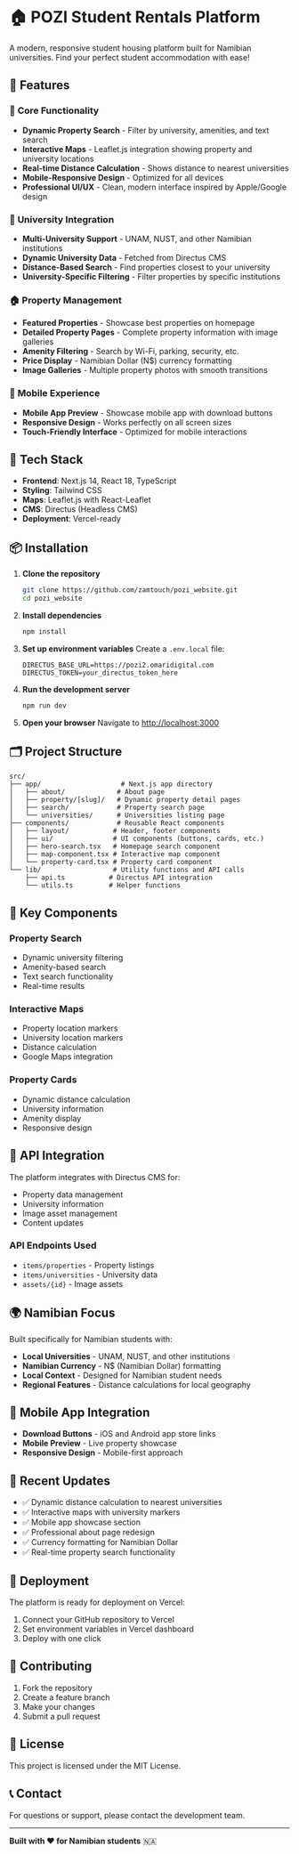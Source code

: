 # 🏠 POZI Student Rentals Platform

A modern, responsive student housing platform built for Namibian universities. Find your perfect student accommodation with ease!

## 🌟 Features

### 🎯 **Core Functionality**
- **Dynamic Property Search** - Filter by university, amenities, and text search
- **Interactive Maps** - Leaflet.js integration showing property and university locations
- **Real-time Distance Calculation** - Shows distance to nearest universities
- **Mobile-Responsive Design** - Optimized for all devices
- **Professional UI/UX** - Clean, modern interface inspired by Apple/Google design

### 🏫 **University Integration**
- **Multi-University Support** - UNAM, NUST, and other Namibian institutions
- **Dynamic University Data** - Fetched from Directus CMS
- **Distance-Based Search** - Find properties closest to your university
- **University-Specific Filtering** - Filter properties by specific institutions

### 🏠 **Property Management**
- **Featured Properties** - Showcase best properties on homepage
- **Detailed Property Pages** - Complete property information with image galleries
- **Amenity Filtering** - Search by Wi-Fi, parking, security, etc.
- **Price Display** - Namibian Dollar (N$) currency formatting
- **Image Galleries** - Multiple property photos with smooth transitions

### 📱 **Mobile Experience**
- **Mobile App Preview** - Showcase mobile app with download buttons
- **Responsive Design** - Works perfectly on all screen sizes
- **Touch-Friendly Interface** - Optimized for mobile interactions

## 🚀 Tech Stack

- **Frontend**: Next.js 14, React 18, TypeScript
- **Styling**: Tailwind CSS
- **Maps**: Leaflet.js with React-Leaflet
- **CMS**: Directus (Headless CMS)
- **Deployment**: Vercel-ready

## 📦 Installation

1. **Clone the repository**
   ```bash
   git clone https://github.com/zamtouch/pozi_website.git
   cd pozi_website
   ```

2. **Install dependencies**
   ```bash
   npm install
   ```

3. **Set up environment variables**
   Create a `.env.local` file:
   ```env
   DIRECTUS_BASE_URL=https://pozi2.omaridigital.com
   DIRECTUS_TOKEN=your_directus_token_here
   ```

4. **Run the development server**
   ```bash
   npm run dev
   ```

5. **Open your browser**
   Navigate to [http://localhost:3000](http://localhost:3000)

## 🗂️ Project Structure

```
src/
├── app/                    # Next.js app directory
│   ├── about/             # About page
│   ├── property/[slug]/   # Dynamic property detail pages
│   ├── search/            # Property search page
│   └── universities/      # Universities listing page
├── components/            # Reusable React components
│   ├── layout/           # Header, footer components
│   ├── ui/               # UI components (buttons, cards, etc.)
│   ├── hero-search.tsx   # Homepage search component
│   ├── map-component.tsx # Interactive map component
│   └── property-card.tsx # Property card component
└── lib/                  # Utility functions and API calls
    ├── api.ts           # Directus API integration
    └── utils.ts         # Helper functions
```

## 🎨 Key Components

### **Property Search**
- Dynamic university filtering
- Amenity-based search
- Text search functionality
- Real-time results

### **Interactive Maps**
- Property location markers
- University location markers
- Distance calculation
- Google Maps integration

### **Property Cards**
- Dynamic distance calculation
- University information
- Amenity display
- Responsive design

## 🔧 API Integration

The platform integrates with Directus CMS for:
- Property data management
- University information
- Image asset management
- Content updates

### **API Endpoints Used**
- `items/properties` - Property listings
- `items/universities` - University data
- `assets/{id}` - Image assets

## 🌍 Namibian Focus

Built specifically for Namibian students with:
- **Local Universities** - UNAM, NUST, and other institutions
- **Namibian Currency** - N$ (Namibian Dollar) formatting
- **Local Context** - Designed for Namibian student needs
- **Regional Features** - Distance calculations for local geography

## 📱 Mobile App Integration

- **Download Buttons** - iOS and Android app store links
- **Mobile Preview** - Live property showcase
- **Responsive Design** - Mobile-first approach

## 🎯 Recent Updates

- ✅ Dynamic distance calculation to nearest universities
- ✅ Interactive maps with university markers
- ✅ Mobile app showcase section
- ✅ Professional about page redesign
- ✅ Currency formatting for Namibian Dollar
- ✅ Real-time property search functionality

## 🚀 Deployment

The platform is ready for deployment on Vercel:

1. Connect your GitHub repository to Vercel
2. Set environment variables in Vercel dashboard
3. Deploy with one click

## 🤝 Contributing

1. Fork the repository
2. Create a feature branch
3. Make your changes
4. Submit a pull request

## 📄 License

This project is licensed under the MIT License.

## 📞 Contact

For questions or support, please contact the development team.

---

**Built with ❤️ for Namibian students** 🇳🇦
